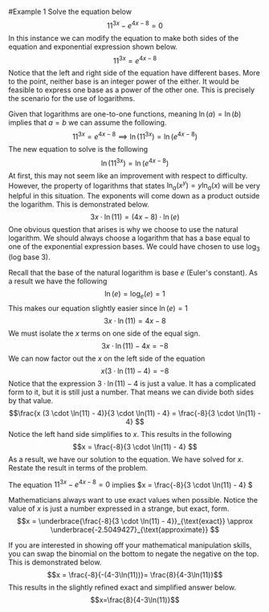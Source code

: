 #Example 1
Solve the equation below
$$11^{3x} - e^{4x-8} = 0$$
In this instance we can modify the equation to make both sides of the equation and exponential expression shown below.
$$11^{3x} = e^{4x-8}$$
Notice that the left and right side of the equation have different bases.  More to the point, neither base is an integer power of the either.  It would be feasible to express one base as a power of the other one.  This is precisely the scenario for the use of logarithms.

Given that logarithms are one-to-one functions, meaning $\ln(a) = \ln(b)$ implies that $a=b$ we can assume the following.
$$11^{3x} = e^{4x-8} \implies \ln(11^{3x}) = \ln(e^{4x-8})$$
The new equation to solve is the following
$$\ln(11^{3x}) = \ln(e^{4x-8})$$
At first, this may not seem like an improvement with respect to difficulty.  However, the property of logarithms that states $\ln_a(x^y) = y \ln_a(x)$ will be very helpful in this situation.  The exponents will come down as a product outside the logarithm. This is demonstrated below.
$$3x \cdot \ln(11) = (4x-8) \cdot \ln(e)$$
One obvious question that arises is why we choose to use the natural logarithm.  We should always choose a logarithm that has a base equal to one of the exponential expression bases.  We could have chosen to use $\log_3$ (log base 3).

Recall that the base of the natural logarithm is base $e$ (Euler's constant). As a result we have the following
$$\ln(e) = \log_e(e) = 1$$
This makes our equation slightly easier since $\ln(e) = 1$
$$3x \cdot \ln(11) = 4x-8$$
We must isolate the $x$ terms on one side of the equal sign.
$$3x \cdot \ln(11) - 4x = -8$$
We can now factor out the $x$ on the left side of the equation
$$x (3 \cdot \ln(11) - 4) = -8$$
Notice that the expression $3 \cdot \ln(11) - 4$ is just a value.  It has a complicated form to it, but it is still just a number.  That means we can divide both sides by that value.
$$\frac{x (3 \cdot \ln(11) - 4)}{3 \cdot \ln(11) - 4} = \frac{-8}{3 \cdot \ln(11) - 4}  $$
Notice the left hand side simplifies to $x$.  This results in the following
$$x = \frac{-8}{3 \cdot \ln(11) - 4}  $$
As a result, we have our solution to the equation.  We have solved for $x$.
Restate the result in terms of the problem.

The equation $11^{3x} - e^{4x-8} = 0$ implies $x = \frac{-8}{3 \cdot \ln(11) - 4} $

Mathematicians always want to use exact values when possible.  Notice the value of $x$ is just a number expressed in a strange, but exact, form.
$$x = \underbrace{\frac{-8}{3 \cdot \ln(11) - 4}}_{\text{exact}}  \approx \underbrace{-2.5049427}_{\text{approximate}} $$

If you are interested in showing off your mathematical manipulation skills, you can swap the binomial on the bottom to negate the negative on the top.  This is demonstrated below.
$$x = \frac{-8}{-(4-3\ln(11))}= \frac{8}{4-3\ln(11)}$$
This results in the slightly refined exact and simplified answer below.
$$x=\frac{8}{4-3\ln(11)}$$
